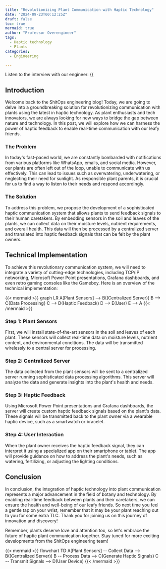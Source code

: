 ```yaml
---
title: "Revolutionizing Plant Communication with Haptic Technology"
date: "2024-09-23T00:12:25Z"
draft: false
toc: true
mermaid: true
author: "Professor Overengineer"
tags:
  - Haptic technology
  - Plants
categories:
  - Engineering

---
```


Listen to the interview with our engineer: {{<audio src="https://s3.chaops.de/shitops/podcasts/revolutionizing-plant-communication-with-haptic-technology.mp3" class="audio">}}

## Introduction

Welcome back to the ShitOps engineering blog! Today, we are going to delve into a groundbreaking solution for revolutionizing communication with plants using the latest in haptic technology. As plant enthusiasts and tech innovators, we are always looking for new ways to bridge the gap between nature and technology. In this post, we will explore how we can harness the power of haptic feedback to enable real-time communication with our leafy friends.

### The Problem

In today's fast-paced world, we are constantly bombarded with notifications from various platforms like WhatsApp, emails, and social media. However, our plants are often left out of the loop, unable to communicate with us effectively. This can lead to issues such as overwatering, underwatering, or neglecting their need for sunlight. As responsible plant parents, it is crucial for us to find a way to listen to their needs and respond accordingly.

### The Solution

To address this problem, we propose the development of a sophisticated haptic communication system that allows plants to send feedback signals to their human caretakers. By embedding sensors in the soil and leaves of the plants, we can collect data on their moisture levels, nutrient requirements, and overall health. This data will then be processed by a centralized server and translated into haptic feedback signals that can be felt by the plant owners.

## Technical Implementation

To achieve this revolutionary communication system, we will need to integrate a variety of cutting-edge technologies, including TCP/IP networking, Microsoft Power Point presentations, Grafana dashboards, and even retro gaming consoles like the Gameboy. Here is an overview of the technical implementation:

{{< mermaid >}}
graph LR
A[Plant Sensors] --> B((Centralized Server))
B --> C{Data Processing}
C --> D(Haptic Feedback)
D --> E(User)
E --> A
{{< /mermaid >}}

### Step 1: Plant Sensors

First, we will install state-of-the-art sensors in the soil and leaves of each plant. These sensors will collect real-time data on moisture levels, nutrient content, and environmental conditions. The data will be transmitted wirelessly to a central server for processing.

### Step 2: Centralized Server

The data collected from the plant sensors will be sent to a centralized server running sophisticated data processing algorithms. This server will analyze the data and generate insights into the plant's health and needs.

### Step 3: Haptic Feedback

Using Microsoft Power Point presentations and Grafana dashboards, the server will create custom haptic feedback signals based on the plant's data. These signals will be transmitted back to the plant owner via a wearable haptic device, such as a smartwatch or bracelet.

### Step 4: User Interaction

When the plant owner receives the haptic feedback signal, they can interpret it using a specialized app on their smartphone or tablet. The app will provide guidance on how to address the plant's needs, such as watering, fertilizing, or adjusting the lighting conditions.

## Conclusion

In conclusion, the integration of haptic technology into plant communication represents a major advancement in the field of botany and technology. By enabling real-time feedback between plants and their caretakers, we can ensure the health and well-being of our leafy friends. So next time you feel a gentle tap on your wrist, remember that it may be your plant reaching out to you for some extra TLC. Thank you for joining us on this journey of innovation and discovery!

Remember, plants deserve love and attention too, so let's embrace the future of haptic plant communication together. Stay tuned for more exciting developments from the ShitOps engineering team!

{{< mermaid >}}
flowchart TD
A[Plant Sensors] -- Collect Data --> B((Centralized Server))
B -- Process Data --> C(Generate Haptic Signals)
C -- Transmit Signals --> D(User Device)
{{< /mermaid >}}